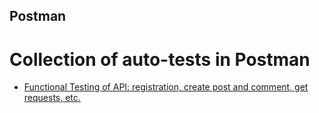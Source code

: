 ## Postman
# Collection of auto-tests in Postman

- [Functional Testing of API: registration, create post and comment, get requests, etc.](https://github.com/Etelgast/postman/blob/main/Testing_API.postman_collection.json)
